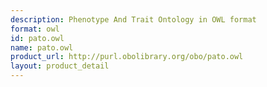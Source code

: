 ```yaml
---
description: Phenotype And Trait Ontology in OWL format
format: owl
id: pato.owl
name: pato.owl
product_url: http://purl.obolibrary.org/obo/pato.owl
layout: product_detail
---
```

